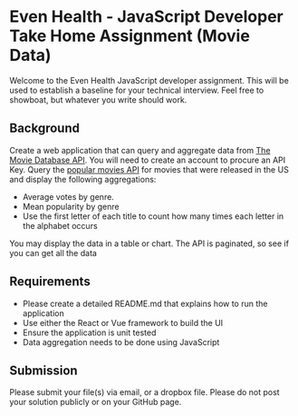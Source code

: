 # Even Health - JavaScript Developer Take Home Assignment (Movie Data)

Welcome to the Even Health JavaScript developer assignment. 
This will be used to establish a baseline for your technical interview.
Feel free to showboat, but whatever you write should work.

## Background
Create a web application that can query and aggregate data from [The Movie Database API](https://developers.themoviedb.org/).
You will need to create an account to procure an API Key. Query the [popular movies API](https://developers.themoviedb.org/3/movies/get-popular-movies) 
for movies that were released in the US and display the following aggregations:
* Average votes by genre.
* Mean popularity by genre
* Use the first letter of each title to count how many times each letter in the alphabet occurs

You may display the data in a table or chart.
The API is paginated, so see if you can get all the data

## Requirements
* Please create a detailed README.md that explains how to run the application
* Use either the React or Vue framework to build the UI
* Ensure the application is unit tested
* Data aggregation needs to be done using JavaScript

## Submission
Please submit your file(s) via email, or a dropbox file. 
Please do not post your solution publicly or on your GitHub page.
